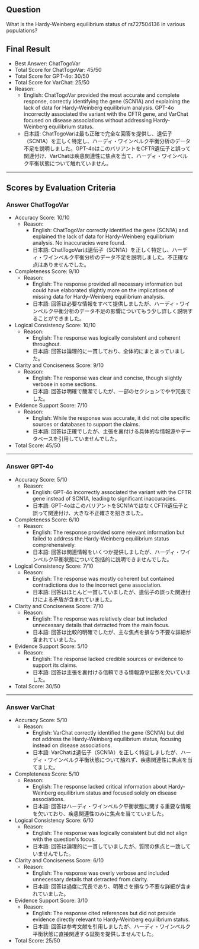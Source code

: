 ## Question

What is the Hardy-Weinberg equilibrium status of rs727504136 in various populations?

## Final Result

- Best Answer: ChatTogoVar
- Total Score for ChatTogoVar: 45/50
- Total Score for GPT-4o: 30/50
- Total Score for VarChat: 25/50
- Reason:
  - English: ChatTogoVar provided the most accurate and complete response, correctly identifying the gene (SCN1A) and explaining the lack of data for Hardy-Weinberg equilibrium analysis. GPT-4o incorrectly associated the variant with the CFTR gene, and VarChat focused on disease associations without addressing Hardy-Weinberg equilibrium status.
  - 日本語: ChatTogoVarは最も正確で完全な回答を提供し、遺伝子（SCN1A）を正しく特定し、ハーディ・ワインベルク平衡分析のデータ不足を説明しました。GPT-4oはこのバリアントをCFTR遺伝子と誤って関連付け、VarChatは疾患関連性に焦点を当て、ハーディ・ワインベルク平衡状態について触れていません。

---

## Scores by Evaluation Criteria

### Answer ChatTogoVar
- Accuracy Score: 10/10
  - Reason: 
    - English: ChatTogoVar correctly identified the gene (SCN1A) and explained the lack of data for Hardy-Weinberg equilibrium analysis. No inaccuracies were found.
    - 日本語: ChatTogoVarは遺伝子（SCN1A）を正しく特定し、ハーディ・ワインベルク平衡分析のデータ不足を説明しました。不正確な点はありませんでした。
- Completeness Score: 9/10
  - Reason: 
    - English: The response provided all necessary information but could have elaborated slightly more on the implications of missing data for Hardy-Weinberg equilibrium analysis.
    - 日本語: 回答は必要な情報をすべて提供しましたが、ハーディ・ワインベルク平衡分析のデータ不足の影響についてもう少し詳しく説明することができました。
- Logical Consistency Score: 10/10
  - Reason: 
    - English: The response was logically consistent and coherent throughout.
    - 日本語: 回答は論理的に一貫しており、全体的にまとまっていました。
- Clarity and Conciseness Score: 9/10
  - Reason: 
    - English: The response was clear and concise, though slightly verbose in some sections.
    - 日本語: 回答は明確で簡潔でしたが、一部のセクションでやや冗長でした。
- Evidence Support Score: 7/10
  - Reason: 
    - English: While the response was accurate, it did not cite specific sources or databases to support the claims.
    - 日本語: 回答は正確でしたが、主張を裏付ける具体的な情報源やデータベースを引用していませんでした。
- Total Score: 45/50

---

### Answer GPT-4o
- Accuracy Score: 5/10
  - Reason: 
    - English: GPT-4o incorrectly associated the variant with the CFTR gene instead of SCN1A, leading to significant inaccuracies.
    - 日本語: GPT-4oはこのバリアントをSCN1AではなくCFTR遺伝子と誤って関連付け、大きな不正確さを招きました。
- Completeness Score: 6/10
  - Reason: 
    - English: The response provided some relevant information but failed to address the Hardy-Weinberg equilibrium status comprehensively.
    - 日本語: 回答は関連情報をいくつか提供しましたが、ハーディ・ワインベルク平衡状態について包括的に説明できませんでした。
- Logical Consistency Score: 7/10
  - Reason: 
    - English: The response was mostly coherent but contained contradictions due to the incorrect gene association.
    - 日本語: 回答はほとんど一貫していましたが、遺伝子の誤った関連付けによる矛盾が含まれていました。
- Clarity and Conciseness Score: 7/10
  - Reason: 
    - English: The response was relatively clear but included unnecessary details that detracted from the main focus.
    - 日本語: 回答は比較的明確でしたが、主な焦点を損なう不要な詳細が含まれていました。
- Evidence Support Score: 5/10
  - Reason: 
    - English: The response lacked credible sources or evidence to support its claims.
    - 日本語: 回答は主張を裏付ける信頼できる情報源や証拠を欠いていました。
- Total Score: 30/50

---

### Answer VarChat
- Accuracy Score: 5/10
  - Reason: 
    - English: VarChat correctly identified the gene (SCN1A) but did not address the Hardy-Weinberg equilibrium status, focusing instead on disease associations.
    - 日本語: VarChatは遺伝子（SCN1A）を正しく特定しましたが、ハーディ・ワインベルク平衡状態について触れず、疾患関連性に焦点を当てました。
- Completeness Score: 5/10
  - Reason: 
    - English: The response lacked critical information about Hardy-Weinberg equilibrium status and focused solely on disease associations.
    - 日本語: 回答はハーディ・ワインベルク平衡状態に関する重要な情報を欠いており、疾患関連性のみに焦点を当てていました。
- Logical Consistency Score: 6/10
  - Reason: 
    - English: The response was logically consistent but did not align with the question's focus.
    - 日本語: 回答は論理的に一貫していましたが、質問の焦点と一致していませんでした。
- Clarity and Conciseness Score: 6/10
  - Reason: 
    - English: The response was overly verbose and included unnecessary details that detracted from clarity.
    - 日本語: 回答は過度に冗長であり、明確さを損なう不要な詳細が含まれていました。
- Evidence Support Score: 3/10
  - Reason: 
    - English: The response cited references but did not provide evidence directly relevant to Hardy-Weinberg equilibrium status.
    - 日本語: 回答は参考文献を引用しましたが、ハーディ・ワインベルク平衡状態に直接関連する証拠を提供しませんでした。
- Total Score: 25/50